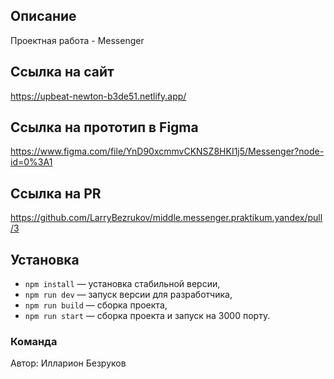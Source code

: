 ## Описание

Проектная работа - Messenger


## Ссылка на сайт

https://upbeat-newton-b3de51.netlify.app/


## Ссылка на прототип в Figma

https://www.figma.com/file/YnD90xcmmvCKNSZ8HKI1j5/Messenger?node-id=0%3A1


## Ссылка на PR

https://github.com/LarryBezrukov/middle.messenger.praktikum.yandex/pull/3


## Установка

- `npm install` — установка стабильной версии,
- `npm run dev` — запуск версии для разработчика,
- `npm run build` — сборка проекта,
- `npm run start` — сборка проекта и запуск на 3000 порту.


### **Команда**

Автор: Илларион Безруков